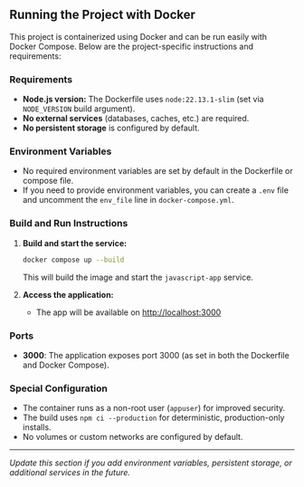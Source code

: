 ## Running the Project with Docker

This project is containerized using Docker and can be run easily with Docker Compose. Below are the project-specific instructions and requirements:

### Requirements
- **Node.js version:** The Dockerfile uses `node:22.13.1-slim` (set via `NODE_VERSION` build argument).
- **No external services** (databases, caches, etc.) are required.
- **No persistent storage** is configured by default.

### Environment Variables
- No required environment variables are set by default in the Dockerfile or compose file.
- If you need to provide environment variables, you can create a `.env` file and uncomment the `env_file` line in `docker-compose.yml`.

### Build and Run Instructions
1. **Build and start the service:**
   ```sh
   docker compose up --build
   ```
   This will build the image and start the `javascript-app` service.

2. **Access the application:**
   - The app will be available on [http://localhost:3000](http://localhost:3000)

### Ports
- **3000**: The application exposes port 3000 (as set in both the Dockerfile and Docker Compose).

### Special Configuration
- The container runs as a non-root user (`appuser`) for improved security.
- The build uses `npm ci --production` for deterministic, production-only installs.
- No volumes or custom networks are configured by default.

---

*Update this section if you add environment variables, persistent storage, or additional services in the future.*